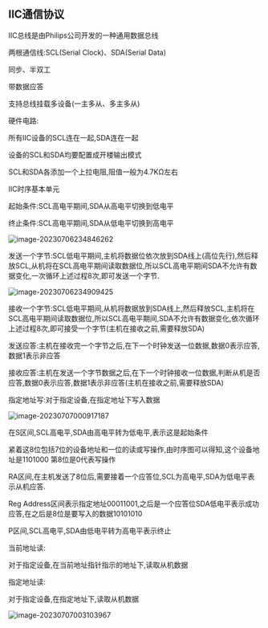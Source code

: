 ## IIC通信协议

IIC总线是由Philips公司开发的一种通用数据总线

两根通信线:SCL(Serial Clock)、SDA(Serial Data)

同步、半双工

带数据应答

支持总线挂载多设备(一主多从、多主多从)

硬件电路:

所有IIC设备的SCL连在一起,SDA连在一起

设备的SCL和SDA均要配置成开楼输出模式

SCL和SDA各添加一个上拉电阻,阻值一般为4.7KΩ左右

IIC时序基本单元

起始条件:SCL高电平期间,SDA从高电平切换到低电平

终止条件:SCL高电平期间,SDA从低电平切换到高电平

![image-20230706234846262](C:\Users\ALong\AppData\Roaming\Typora\typora-user-images\image-20230706234846262.png)

发送一个字节:SCL低电平期间,主机将数据位依次放到SDA线上(高位先行),然后释放SCL,从机将在SCL高电平期间读取数据位,所以SCL高电平期间SDA不允许有数据变化,一次循环上述过程8次,即可发送一个字节. 

![image-20230706234909425](C:\Users\ALong\AppData\Roaming\Typora\typora-user-images\image-20230706234909425.png)

接收一个字节:SCL低电平期间,从机将数据放到SDA线上,然后释放SCL,主机将在SCL高电平期间读取数据位,所以SCL高电平期间,SDA不允许有数据变化,依次循环上述过程8次,即可接受一个字节(主机在接收之前,需要释放SDA)

发送应答:主机在接收完一个字节之后,在下一个时钟发送一位数据,数据0表示应答,数据1表示非应答

接收应答:主机在发送一个字节数据之后,在下一个时钟接收一位数据,判断从机是否应答,数据0表示应答,数据1表示非应答(主机在接收之前,需要释放SDA)



指定地址写:对于指定设备,在指定地址下写入数据

![image-20230707000917187](C:\Users\ALong\AppData\Roaming\Typora\typora-user-images\image-20230707000917187.png)

在S区间,SCL高电平,SDA由高电平转为低电平,表示这是起始条件

紧着这8位包括7位的设备地址和一位的读或写操作,由时序图可以得知,这个设备地址是1101000  第8位是0代表写操作

RA区间,在主机发送了8位后,需要接着一个应答位,SCL为高电平,SDA为低电平表示从机应答.

Reg Address区间表示指定地址00011001,之后是一个应答位SDA低电平表示成功应答,在之后是8位是要写入的数据10101010

P区间,SCL高电平,SDA由低电平转为高电平表示终止

当前地址读:

对于指定设备,在当前地址指针指示的地址下,读取从机数据

指定地址读:

对于指定设备,在指定地址下,读取从机数据

![image-20230707003103967](C:\Users\ALong\AppData\Roaming\Typora\typora-user-images\image-20230707003103967.png)